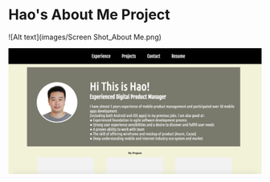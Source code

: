 # Hao's About Me Project
![Alt text](images/Screen Shot_About Me.png)

![alt text](https://raw.githubusercontent.com/gumosun/gumosun.github.io/images/screen_shot.png)
